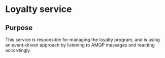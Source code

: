 # Loyalty service

## Purpose

This service is responsible for managing the loyalty program, and is using an event-driven approach by listening to AMQP messages and reacting accordingly.
